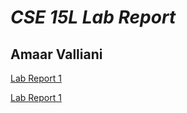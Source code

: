 # *CSE 15L Lab Report*
## **Amaar Valliani**
[Lab Report 1](https://Amaar-V.github.io/cse15l-lab-reports/lab-report-1-week-2.html)


[Lab Report 1](lab-report-1-week-2.html)
